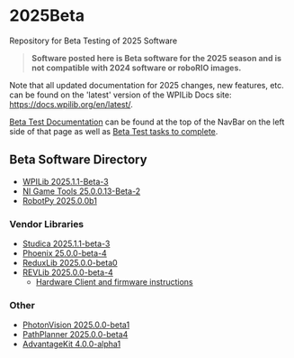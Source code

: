 # 2025Beta
Repository for Beta Testing of 2025 Software

>**Software posted here is Beta software for the 2025 season and is not compatible with 2024 software or roboRIO images.**

Note that all updated documentation for 2025 changes, new features, etc. can be found on the 'latest' version of the WPILib Docs site: https://docs.wpilib.org/en/latest/.

[Beta Test Documentation](https://docs.wpilib.org/en/latest/docs/beta/beta-getting-started/index.html) can be found at the top of the NavBar on the left side of that page as well as [Beta Test tasks to complete](https://docs.wpilib.org/en/latest/docs/beta/tasks/index.html).

## Beta Software Directory

- [WPILib 2025.1.1-Beta-3](https://github.com/wpilibsuite/allwpilib/releases/tag/v2025.1.1-beta-3)
- [NI Game Tools 25.0.0.13-Beta-2](https://github.com/wpilibsuite/2025Beta/releases/tag/NI_GAME_TOOLS_BETA_2)
- [RobotPy 2025.0.0b1](https://robotpy.github.io/2024/10/20/robotpy-2025-beta-available/)

### Vendor Libraries

- [Studica 2025.1.1-beta-3](https://github.com/Studica-Robotics/NavX)
- [Phoenix 25.0.0-beta-4](https://github.com/CrossTheRoadElec/Phoenix-Releases/releases/tag/v25.0.0-beta-4)
- [ReduxLib 2025.0.0-beta0](https://docs.reduxrobotics.com/reduxlib)
- [REVLib 2025.0.0-beta-4](https://github.com/REVrobotics/REV-Software-Binaries/releases/tag/revlib-2025.0.0-beta-4)
  - [Hardware Client and firmware instructions](REV.md)

### Other

- [PhotonVision 2025.0.0-beta1](https://github.com/PhotonVision/photonvision/releases/tag/v2025.0.0-beta-1)
- [PathPlanner 2025.0.0-beta4](https://github.com/mjansen4857/pathplanner/releases/tag/v2025.0.0-beta-4)
- [AdvantageKit 4.0.0-alpha1](https://github.com/Mechanical-Advantage/AdvantageKit/releases/tag/v4.0.0-alpha-1)

